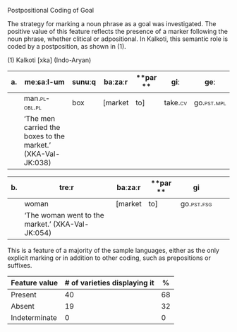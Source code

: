 Postpositional Coding of Goal

The strategy for marking a noun phrase as a goal was investigated. The
positive value of this feature reflects the presence of a marker
following the noun phrase, whether clitical or adpositional. In Kalkoti,
this semantic role is coded by a postposition, as shown in (1).

(1) <span id="_Ref12281344" class="anchor"></span>Kalkoti
    \[xka\] (Indo-Aryan)

| a.  | meːɕaːl-um                                                  | sunuːq | baːzaːr  | **par ** | giː                                                   | geː                                                      |
|-----|-------------------------------------------------------------|--------|----------|----------|-------------------------------------------------------|----------------------------------------------------------|
|     | man.<span style="font-variant:small-caps;">pl-obl.pl</span> | box    | \[market | to\]     | take.<span style="font-variant:small-caps;">cv</span> | go.<span style="font-variant:small-caps;">pst.mpl</span> |
|     | ‘The men carried the boxes to the market.’ (XKA-Val-JK:038) |

| b.  | treːr                                            | baːzaːr  | **par ** | gi                                                       |     |     |
|-----|--------------------------------------------------|----------|----------|----------------------------------------------------------|-----|-----|
|     | woman                                            | \[market | to\]     | go.<span style="font-variant:small-caps;">pst.fsg</span> |     |     |
|     | ‘The woman went to the market.’ (XKA-Val-JK:054) |

This is a feature of a majority of the sample languages, either as the
only explicit marking or in addition to other coding, such as
prepositions or suffixes.

| Feature value | \# of varieties displaying it | %   |
|---------------|-------------------------------|-----|
| Present       | 40                            | 68  |
| Absent        | 19                            | 32  |
| Indeterminate | 0                             | 0   |


